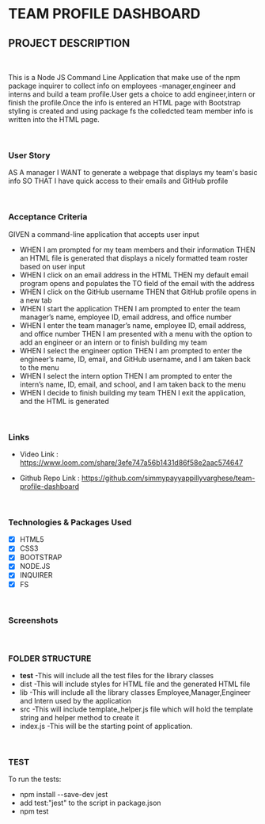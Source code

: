 #   TEAM PROFILE DASHBOARD

## PROJECT DESCRIPTION

<br>

This is a Node JS Command Line Application that make use of the npm package inquirer to collect info on
employees -manager,engineer and interns and build a team profile.User gets a choice to add engineer,intern 
or finish the profile.Once the info is entered an HTML page with Bootstrap styling is created and using 
package fs the colledcted team member info is written into the HTML page.

<br>

### User Story

AS A manager I WANT to generate a webpage that displays my team's basic info
SO THAT I have quick access to their emails and GitHub profile

<br>

###  Acceptance Criteria

GIVEN a command-line application that accepts user input
* WHEN I am prompted for my team members and their information THEN an HTML file is generated that displays a nicely formatted team roster based on user input
*   WHEN I click on an email address in the HTML THEN my default email program opens and populates the TO field of the email with the address
*   WHEN I click on the GitHub username THEN that GitHub profile opens in a new tab
*   WHEN I start the application THEN I am prompted to enter the team manager’s name, employee ID, email address, and office number
* WHEN I enter the team manager’s name, employee ID, email address, and office number   THEN I am presented with a menu with the option to add an engineer or an intern or to finish building my team
*   WHEN I select the engineer option  THEN I am prompted to enter the engineer’s name, ID, email, and GitHub username, and I am taken back to the menu
*   WHEN I select the intern option THEN I am prompted to enter the intern’s name, ID, email, and school, and I am taken back to the menu
*   WHEN I decide to finish building my team THEN I exit the application, and the HTML is generated

<br>

### Links

* Video Link : https://www.loom.com/share/3efe747a56b1431d86f58e2aac574647

* Github Repo Link : https://github.com/simmypayyappillyvarghese/team-profile-dashboard


<br>

### Technologies & Packages Used

* [x] HTML5
* [x] CSS3
* [x] BOOTSTRAP
* [x] NODE.JS
* [x] INQUIRER
* [x] FS

<br>

### Screenshots

<br>

### FOLDER STRUCTURE

* __test__ -This will include all the test files for the library classes
* dist     -This will include styles for HTML file and the generated HTML file
* lib      -This will include all the library classes Employee,Manager,Engineer and Intern used by the application
* src      -This will include template_helper.js file which will hold the template string and helper method to create it
* index.js -This will be the starting point of application.

<br>

### TEST

To run the tests:

* npm install --save-dev jest
* add test:"jest" to the script in package.json
* npm test
